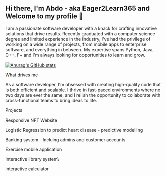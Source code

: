 ## Hi there, I'm Abdo - aka Eager2Learn365 and Welcome to my profile 👋

I am a passionate software developer with a knack for crafting innovative solutions that drive results. Recently graduated with a computer science degree and limited experience in the industry, I've had the privilege of working on a wide range of projects, from mobile apps to enterprise software, and everything in between. My expertise spans Python, Java, C++, F+ and I'm always looking for opportunities to learn and grow.

[![Anurag's GitHub stats](https://github-readme-stats.vercel.app/apiEager2Learn365anuraghazra)](https://github.com/anuraghazra/github-readme-stats)


<!--
**Eager2Learn365/Eager2Learn365** is a ✨ _special_ ✨ repository because its `README.md` (this file) appears on your GitHub profile.



- 🔭 I’m currently working on ...
- 🌱 I’m currently learning ...
- 👯 I’m looking to collaborate on ...
- 🤔 I’m looking for help with ...
- 💬 Ask me about ...
- 📫 How to reach me: ...
- 😄 Pronouns: ...
- ⚡ Fun fact: ...
-->

What drives me 

As a software developer, I'm obsessed with creating high-quality code that is both efficient and scalable. I thrive in fast-paced environments where no two days are ever the same, and I relish the opportunity to collaborate with cross-functional teams to bring ideas to life.


Projects

Responsive NFT Website

Logistic Regression to predict heart disease - predictive modelling

Banking system - Incluing admins and customer accounts

Exercise mobile application 

Interactive library system\

interactive calculator
